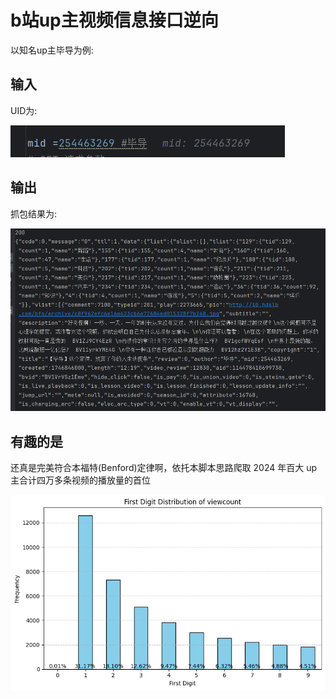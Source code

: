 # b站up主视频信息接口逆向

以知名up主毕导为例:

## 输入

UID为:

![image-20250511162209733](imgs/image-20250511162209733.png)



## 输出

抓包结果为:

![image-20250511162239682](imgs/image-20250511162239682.png)

## 有趣的是

 还真是完美符合本福特(Benford)定律啊，依托本脚本思路爬取 2024 年百大 up 主合计四万多条视频的播放量的首位

![img](imgs/6403532f49aca4d9f2bd4780c4401b79.png)
